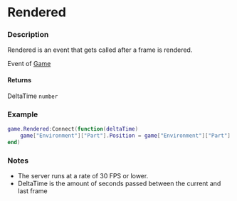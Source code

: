 # Rendered
### Description
Rendered is an event that gets called after a frame is rendered.

Event of [Game](/classes/Game/)

#### Returns
DeltaTime `number`

### Example
```lua
game.Rendered:Connect(function(deltaTime)
    game["Environment"]["Part"].Position = game["Environment"]["Part"].Position + (Vector3.New(0, 1, 0) * deltaTime) -- Part will move upwards 1 stud per second.
end)
```

### Notes
- The server runs at a rate of 30 FPS or lower.
- DeltaTime is the amount of seconds passed between the current and last frame
